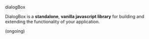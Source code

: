 dialogBox

DialogBox is a **standalone**, **vanilla javascript library** for building and extending the functionality of your application.

(ongoing)
